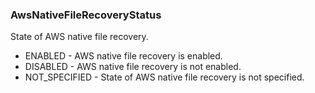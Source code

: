 ### AwsNativeFileRecoveryStatus
State of AWS native file recovery.

- ENABLED - AWS native file recovery is enabled.
- DISABLED - AWS native file recovery is not enabled.
- NOT_SPECIFIED - State of AWS native file recovery is not specified.
